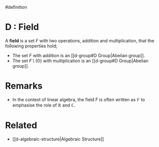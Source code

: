 #definition 
# D : Field
A **field** is a set $F$ with two operations, addition and multiplication, that the following properties hold;
- The set $F$ with addition is an [[d-group#D Group|Abelian group]].
- The set $F\setminus\{0\}$ with multiplication is an [[d-group#D Group|Abelian group]].

# Remarks
- In the context of linear algebra, the field $F$ is often written as $\mathbb{F}$ to emphasise the role of $\mathbb{R}$ and $\mathbb{C}$.

# Related
- [[d-algebraic-structure|Algebraic Structure]]